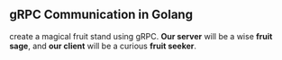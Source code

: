 ## gRPC Communication in Golang
create a magical fruit stand using gRPC. 
**Our server** will be a wise **fruit sage**, and 
**our client** will be a curious **fruit seeker**. 
